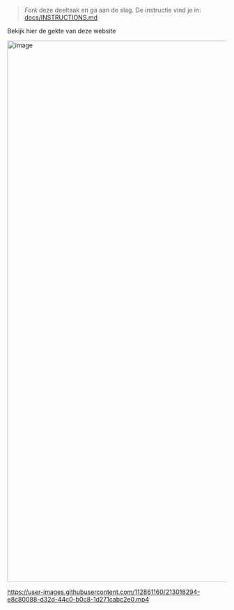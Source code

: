 > _Fork_ deze deeltaak en ga aan de slag. De instructie vind je in: [docs/INSTRUCTIONS.md](docs/INSTRUCTIONS.md)

Bekijk hier de gekte van deze website

<img width="1244" alt="image" src="https://user-images.githubusercontent.com/112861160/213016354-aa46af56-7a45-425e-84e3-0417b49a6cf7.png">

https://user-images.githubusercontent.com/112861160/213018294-e8c80088-d32d-44c0-b0c8-1d271cabc2e0.mp4

